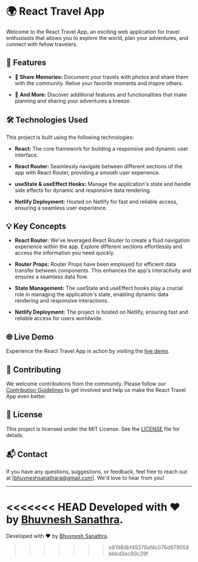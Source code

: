 # 🌍 React Travel App

Welcome to the React Travel App, an exciting web application for travel enthusiasts that allows you to explore the world, plan your adventures, and connect with fellow travelers.

## 🚀 Features

- 📸 **Share Memories:** Document your travels with photos and share them with the community. Relive your favorite moments and inspire others.

- 🌟 **And More:** Discover additional features and functionalities that make planning and sharing your adventures a breeze.

## 🛠️ Technologies Used

This project is built using the following technologies:

- **React:** The core framework for building a responsive and dynamic user interface.

- **React Router:** Seamlessly navigate between different sections of the app with React Router, providing a smooth user experience.

- **useState & useEffect Hooks:** Manage the application's state and handle side effects for dynamic and responsive data rendering.

- **Netlify Deployment:** Hosted on Netlify for fast and reliable access, ensuring a seamless user experience.

## 💡 Key Concepts

- **React Router:** We've leveraged React Router to create a fluid navigation experience within the app. Explore different sections effortlessly and access the information you need quickly.

- **Router Props:** Router Props have been employed for efficient data transfer between components. This enhances the app's interactivity and ensures a seamless data flow.

- **State Management:** The useState and useEffect hooks play a crucial role in managing the application's state, enabling dynamic data rendering and responsive interactions.

- **Netlify Deployment:** The project is hosted on Netlify, ensuring fast and reliable access for users worldwide.

## 🌐 Live Demo

Experience the React Travel App in action by visiting the <a href="https://trvlwithbhuvi.netlify.app/" target="_blank">live demo</a>.

## 🤝 Contributing

We welcome contributions from the community. Please follow our [Contribution Guidelines](CONTRIBUTING.md) to get involved and help us make the React Travel App even better.

## 📖 License

This project is licensed under the MIT License. See the [LICENSE](LICENSE) file for details.

## 📬 Contact

If you have any questions, suggestions, or feedback, feel free to reach out at [bhuvneshsanathara@gmail.com]. We'd love to hear from you!

---

<<<<<<< HEAD
Developed with ❤️ by [Bhuvnesh Sanathra](https://bhuviportfolio.netlify.app).
=======
Developed with ❤️ by [Bhuvnesh Sanathra](https://bhuviportfolio.netlify.app).
>>>>>>> e8198dbf49378af4c076d679058bbbd3ac80c29f
